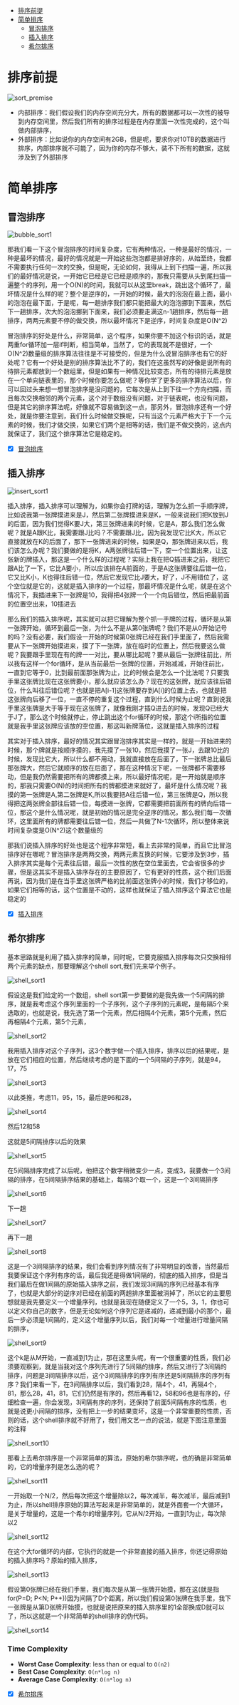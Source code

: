 * [排序前提](#排序前提)
* [简单排序](#简单排序)
	* [冒泡排序](#冒泡排序)
	* [插入排序](#插入排序)
	* [希尔排序](#希尔排序)

# 排序前提

![sort_premise](../img/sort_premise.jpg)

- 内部排序：我们假设我们的内存空间充分大，所有的数据都可以一次性的被导到内存空间里，然后我们所有的排序过程是在内存里面一次性完成的，这个叫做内部排序，
- 外部排序：比如说你的内存空间有2GB，但是呢，要求你对10TB的数据进行排序，内部排序就不可能了，因为你的内存不够大，装不下所有的数据，这就涉及到了外部排序

# 简单排序

## 冒泡排序

![bubble_sort1](../img/bubble_sort1.jpg)

那我们看一下这个冒泡排序的时间复杂度，它有两种情况，一种是最好的情况，一种是最坏的情况，最好的情况就是一开始这些泡泡都是排好序的，从始至终，我都不需要执行任何一次的交换，但是呢，无论如何，我得从上到下扫描一遍，所以我们的最好情况是说，一开始它已经是它已经是顺序的，那我只需要从头到尾扫描一遍整个的序列，用一个O(N)的时间，我就可以从这里break，跳出这个循环了，最坏情况是什么样的呢？整个是逆序的，一开始的时候，最大的泡泡在最上面，最小的泡泡在最下面，于是呢，每一趟排序我们都只能把最大的泡泡挪到下面来，然后下一趟排序，次大的泡泡挪到下面来，我们必须要走满这n-1趟排序，然后每一趟排序，两两元素要不停的做交换，所以最坏情况下是逆序，时间复杂度是O(N^2)

冒泡排序的好处是什么，非常简单，这个程序，如果你要不加这个标识的话，就是两重for循环加一层if判断，相当简单，当然了，它的表现就不是很好，一个O(N^2)数量级的排序算法往往是不可接受的，但是为什么说冒泡排序也有它的好处呢？它有一个好处是别的排序算法比不了的，我们在这虽然写的好像是说所有的待排元素都放到一个数组里，但是如果有一种情况比较变态，所有的待排元素是放在一个单向链表里的，那个时候你要怎么做呢？等你学了更多的排序算法以后，你可以回过头来想一想冒泡排序是没问题的，它每次是从上到下往一个方向扫描，而且每次交换相邻的两个元素，这个对于数组没有问题，对于链表呢，也没有问题，但是其它的排序算法呢，好像就不容易做到这一点，那另外，冒泡排序还有一个好处，就是你要注意到，我们什么时候做交换呢，只有当这个元素严格大于下一个元素的时候，我们才做交换，如果它们两个是相等的话，我们是不做交换的，这点内就保证了，我们这个排序算法它是稳定的。

- [x] [冒泡排序](./BubbleSort.cc)

## 插入排序

![insert_sort1](../img/insert_sort1.jpg)

插入排序，插入排序可以理解为，如果你会打牌的话，理解为怎么抓一手顺序牌，比如说我第一张牌摸进来是J，然后第二张牌摸进来是K，一般来说我们把K放到J的后面，因为我们觉得K要J大，第三张牌进来的时候，它是A，那么我们怎么做呢？就是A跟K比，我需要跟J比吗？不需要跟J比，因为我发现它比K大，所以它直接就放在K的后面了，那下一张牌进来的时候，如果是Q，那张牌进来以后，我们该怎么办呢？我们要做的是将K，A两张牌往后错一下，空一个位置出来，让这张新的牌插入，那这是一个什么样的过程呢？实际上我在把Q插进来之前，我把它跟A比了一下，它比A要小，所以应该排在A前面的，于是A这张牌要往后错一位，它又比K小，K也得往后错一位，然后它发现它比J要大，好了，J不用错位了，这个空位就是它的，这就是插入排序的一个过程，那最坏情况是什么呢，就是在这个情况下，我插进来下一张牌是10，我得把4张牌一个一个向后错位，然后把最前面的位置空出来，10插进去

那么我们的插入排序呢，其实就可以把它理解为整个抓一手牌的过程，循环是从第一张牌开始，循环到最后一张，为什么不是从第0张牌呢？我们不是从0开始记号的吗？没有必要，我们假设一开始的时候第0张牌已经在我们手里面了，然后我需要从下一张牌开始摸进来，摸了下一张牌，放在临时的位置上，然后我要这么做呢？我要跟手里现在有的牌一一对比，要从哪比起呢？要从最后一张牌往前比，所以我有这样一个for循环，是从当前最后一张牌的位置，开始减减，开始往前比，一直到它等于0，比到最前面那张牌为止，比的时候会是怎么一个比法呢？只要我手里这张牌比现在这张牌要小，那么就应该怎么办？现在的这张牌，就应该往后错位，什么叫往后错位呢？也就是把A[i-1]这张牌要存到A[i]的位置上去，也就是把这张牌向后移了一位，一直不停的重复这个过程，直到什么时候为止呢？直到说我手里这张牌是大于等于现在这张牌了，就像我刚才插Q进去的时候，发现Q已经大于J了，那么这个时候就停止，停止跳出这个for循环的时候，那这个i所指的位置就是我手里这张牌应该放的空位置，那这叫新牌落位，这就是插入排序的过程

其实对于插入排序，最好的情况其实跟冒泡排序其实是一样的，就是一开始进来的时候，那个牌就是按顺序摸的，我先摸了一张10，然后我摸了一张J，去跟10比的时候，发现比它大，所以什么都不用动，我就直接放在后面了，下一张牌总比最后那张牌大，然后它就顺序的放在后面了，那在这种情况下呢，一张牌都不需要移动，但是我仍然需要把所有的牌都摸上来，所以最好情况呢，是一开始就是顺序的，那我只需要O(N)的时间把所有的牌都摸进来就好了，最坏是什么情况呢？我摸的第一张牌是A,第二张牌是K,所以我要把A往后错一位，第三张牌是Q，所以我得把这两张牌全部往后错一位，每摸进一张牌，它都需要把前面所有的牌向后错一位，那这个是什么情况呢，就是初始的情况是完全逆序的情况，那么我们每一次循环，这里面所有的牌都需要往后错一位，然后一共做了N-1次循环，所以整体来说时间复杂度是O(N^2)这个数量级的

那我们说插入排序的好处也是这个程序非常短，看上去非常的简单，而且它比冒泡排序好在哪呢？冒泡排序是两两交换，两两元素互换的时候，它要涉及到3步，插入排序其实是每个元素往后错，最后一次性的放在空位里面去，它会省很多的步骤，但是这其实不是插入排序存在的主要原因了，它有更好的性质，这个我们后面再说，因为我们是在当手里这张牌严格的比前面这张牌小的时候，我们才移位的，如果它们相等的话，这个位置是不动的，这样也就保证了插入排序这个算法它也是稳定的

- [x] [插入排序](./InsertSort.cc)

## 希尔排序

基本思路就是利用了插入排序的简单，同时呢，它要克服插入排序每次只交换相邻两个元素的缺点，那要理解这个shell sort,我们先来举个例子。

![shell_sort1](../img/shell_sort1.jpg)

假设这是我们给定的一个数组，shell sort第一步要做的是我先做一个5间隔的排序，就是我考虑这个序列里面的一个子序列，这个子序列的元素呢，是每隔5个来选取的，也就是说，我先选了第一个元素，然后相隔4个元素，第5个元素，然后再相隔4个元素，第5个元素，

![shell_sort2](../img/shell_sort2.jpg)

我用插入排序对这个子序列，这3个数字做一个插入排序，排序以后的结果呢，是放在它们相应的位置，然后继续考虑的是下面的一个5间隔的子序列，就是94，17，75

![shell_sort3](../img/shell_sort3.jpg)

以此类推，考虑11，95，15，最后是96和28，

![shell_sort4](../img/shell_sort4.jpg)

然后12和58

这就是5间隔排序以后的效果

![shell_sort5](../img/shell_sort5.jpg)

在5间隔排序完成了以后呢，他把这个数字稍微变少一点，变成3，我要做一个3间隔的排序，在5间隔排序结果的基础上，每隔3个取一个，这是一个3间隔排序

![shell_sort6](../img/shell_sort6.jpg)

下一趟

![shell_sort7](../img/shell_sort7.jpg)

再下一趟

![shell_sort8](../img/shell_sort8.jpg)

这是一个3间隔排序的结果，我们会看到序列情况有了非常明显的改善，当然最后我要保证这个序列有序的话，最后我还是得做1间隔的，彻底的插入排序，但是当我们最后在做1间隔的原始插入排序之前，我们发现3间隔的序列已经基本有序了，也就是大部分的逆序对已经在前面的两趟排序里面被消掉了，所以它的主要思想就是我先要定义一个增量序列，也就是我现在随便定义了一个5，3，1，你也可以定义你自己的数字，但是无论如何这个序列它是递减的，递减到最小的那个，最后一步必须是1间隔的，定义这个增量序列以后，我们对每一个增量进行增量间隔的排序，

![shell_sort9](../img/shell_sort9.jpg)

这个k是从M开始，一直减到1为止，那在这里头呢，有一个很重要的性质，我们必须要观察到，就是当我对这个序列先进行了5间隔的排序，然后又进行了3间隔的排序，问题是3间隔排序以后，这个3间隔排序的序列有序还是5间隔排序的序列有序？我们来看一下，在3间隔排序以后，我们看到28，隔4个，41，再隔4个，81，那么28，41，81，它们仍然是有序的，然后再看12，58和96也是有序的，仔细检查一遍，你会发现，3间隔有序的序列，还保持了前面5间隔有序的性质，也就是说更小间隔的排序，没有把上一步的结果变坏，这是一个非常重要的性质，否则的话，这个shell排序就不好用了，我们用文艺一点的说法，就是下图注意里面的注释

![shell_sort10](../img/shell_sort10.jpg)

那看上去希尔排序是一个非常简单的算法，原始的希尔排序呢，也的确是非常简单的，它的增量序列是怎么选的呢？

![shell_sort11](../img/shell_sort11.jpg)

一开始取一个N/2，然后每次把这个增量除以2，每次减半，每次减半，最后减到1为止，所以shell排序原始的算法写起来是非常简单的，就是外面套一个大循环，是关于增量的，这是一个希尔的增量序列，它从N/2开始，一直到1为止，每次除以2

![shell_sort12](../img/shell_sort12.jpg)

在这个大for循环的内部，它执行的就是一个非常直接的插入排序，你还记得原始的插入排序吗？原始的插入排序，

![shell_sort13](../img/shell_sort13.jpg)

假设第0张牌已经在我们手里，我们每次是从第一张牌开始摸，那在这(就是指for(P=D; P<N; P++))因为间隔了D个距离，所以我们假设第0张牌在我手里，我下一张牌是从第D张牌开始摸，也就是说把原来的插入排序里的1全部换成D就可以了，所以这就是一个非常简单的shell排序的伪代码。

![shell_sort14](../img/shell_sort14.jpg)

### Time Complexity

- **Worst Case Complexity**: less than or equal to `O(n2)`
- **Best Case Complexity**: `O(n*log n)`
- **Average Case Complexity**: `O(n*log n)`

- [x] [希尔排序](./ShellSort.cc)